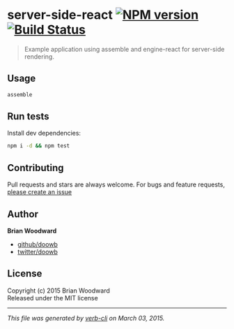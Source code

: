 # server-side-react [![NPM version](https://badge.fury.io/js/server-side-react.svg)](http://badge.fury.io/js/server-side-react)  [![Build Status](https://travis-ci.org/doowb/server-side-react.svg)](https://travis-ci.org/doowb/server-side-react) 

> Example application using assemble and engine-react for server-side rendering.

## Usage

```bash
assemble
```

## Run tests

Install dev dependencies:

```bash
npm i -d && npm test
```

## Contributing
Pull requests and stars are always welcome. For bugs and feature requests, [please create an issue](https://github.com/doowb/server-side-react/issues)

## Author

**Brian Woodward**
 
+ [github/doowb](https://github.com/doowb)
+ [twitter/doowb](http://twitter.com/doowb) 

## License
Copyright (c) 2015 Brian Woodward  
Released under the MIT license

***

_This file was generated by [verb-cli](https://github.com/assemble/verb-cli) on March 03, 2015._
